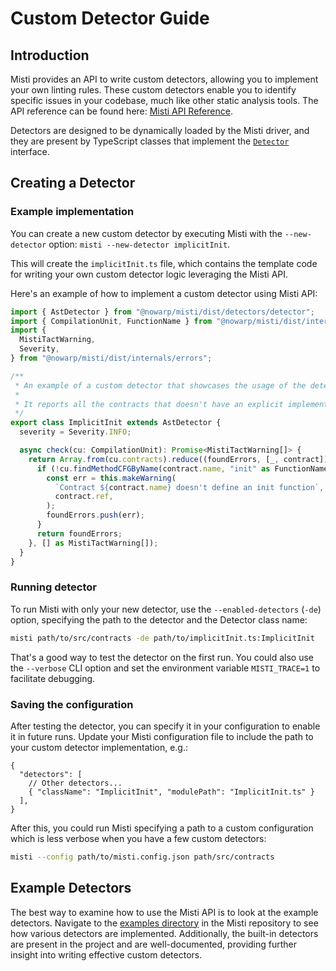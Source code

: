 # Custom Detector Guide

## Introduction

Misti provides an API to write custom detectors, allowing you to implement your own linting rules. These custom detectors enable you to identify specific issues in your codebase, much like other static analysis tools. The API reference can be found here: [Misti API Reference](https://nowarp.io/api/misti/).

Detectors are designed to be dynamically loaded by the Misti driver, and they are present by TypeScript classes that implement the [`Detector`](https://nowarp.io/api/misti/classes/detectors_detector.Detector.html) interface.

## Creating a Detector

### Example implementation

You can create a new custom detector by executing Misti with the `--new-detector` option: `misti --new-detector implicitInit`.

This will create the `implicitInit.ts` file, which contains the template code for writing your own custom detector logic leveraging the Misti API.

Here's an example of how to implement a custom detector using Misti API:

```typescript
import { AstDetector } from "@nowarp/misti/dist/detectors/detector";
import { CompilationUnit, FunctionName } from "@nowarp/misti/dist/internals/ir";
import {
  MistiTactWarning,
  Severity,
} from "@nowarp/misti/dist/internals/errors";

/**
 * An example of a custom detector that showcases the usage of the detector API.
 *
 * It reports all the contracts that doesn't have an explicit implementation of the init function.
 */
export class ImplicitInit extends AstDetector {
  severity = Severity.INFO;

  async check(cu: CompilationUnit): Promise<MistiTactWarning[]> {
    return Array.from(cu.contracts).reduce((foundErrors, [_, contract]) => {
      if (!cu.findMethodCFGByName(contract.name, "init" as FunctionName)) {
        const err = this.makeWarning(
          `Contract ${contract.name} doesn't define an init function`,
          contract.ref,
        );
        foundErrors.push(err);
      }
      return foundErrors;
    }, [] as MistiTactWarning[]);
  }
}

```

### Running detector
To run Misti with only your new detector, use the `--enabled-detectors` (`-de`) option, specifying the path to the detector and the Detector class name:
```bash
misti path/to/src/contracts -de path/to/implicitInit.ts:ImplicitInit
```

That's a good way to test the detector on the first run. You could also use the `--verbose` CLI option and set the environment variable `MISTI_TRACE=1` to facilitate debugging.

### Saving the configuration
After testing the detector, you can specify it in your configuration to enable it in future runs. Update your Misti configuration file to include the path to your custom detector implementation, e.g.:
```
{
  "detectors": [
    // Other detectors...
    { "className": "ImplicitInit", "modulePath": "ImplicitInit.ts" }
  ],
}
```

After this, you could run Misti specifying a path to a custom configuration which is less verbose when you have a few custom detectors:
```bash
misti --config path/to/misti.config.json path/src/contracts
```

## Example Detectors

The best way to examine how to use the Misti API is to look at the example detectors. Navigate to the [examples directory](https://github.com/nowarp/misti/tree/master/examples) in the Misti repository to see how various detectors are implemented. Additionally, the built-in detectors are present in the project and are well-documented, providing further insight into writing effective custom detectors.
